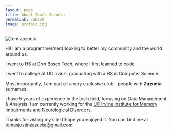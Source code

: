 ```yaml
---
layout: page
title: About Tomás Zazueta
permalink: /about
image: profpic.jpg
---
```

![tom zazueta](img/profpic.jpg)

Hi! I am a programmer/nerd looking to better my community and the world around us.

I went to HS at Don Bosco Tech, where I first learned to code. 

I went to college at UC Irvine, graduating with a BS in Computer Science.

Most importantly, I am part of a very exclusive club - people with **Zazueta** surnames.

I have 5 years of experience in the tech field, focusing on Data Management & Analysis. I am currently working for the [UC Irvine Institute for Memory Impairments and Neurological Disorders](https://mind.uci.edu/).

Thanks for visting my site! I hope you enjoyed it. You can find me at [tomasjustinzazueta@gmail.com](mailto:tomasjustinzazueta@gmail.com)